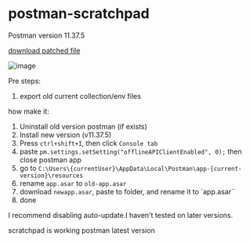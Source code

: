 # postman-scratchpad
Postman version 11.37.5

[download patched file](https://github.com/arr037/postman-scratchpad/releases/download/p-11.37.5/newapp.asar)


![image](https://github.com/user-attachments/assets/ba8aaf9a-9488-461c-8db9-96719878c7ee)

Pre steps:
  1. export old current collection/env files

how make it:
1. Uninstall old version postman (if exists)
2.  Install new version (v11.37.5)
3.  Press `ctrl+shift+I`, then  click `Console tab`
4. paste `pm.settings.setSetting("offlineAPIClientEnabled", 0);` then close postman app
5. go to `C:\Users\{currentUser}\AppData\Local\Postman\app-{current-version}\resources`
6. rename `app.asar` to `old-app.asar`
7. download `newapp.asar`, paste to folder,  and rename it to `app.asar``
8. done

I recommend disabling auto-update.I haven't tested on later versions.

scratchpad is working postman latest version

